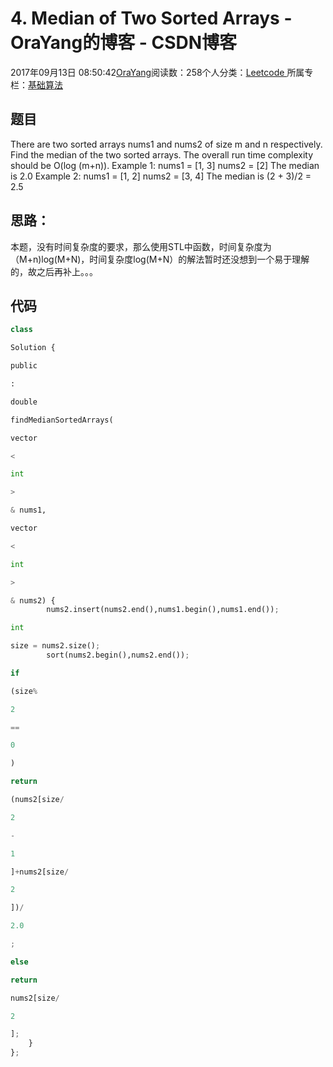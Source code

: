 
# 4. Median of Two Sorted Arrays - OraYang的博客 - CSDN博客

2017年09月13日 08:50:42[OraYang](https://me.csdn.net/u010665216)阅读数：258个人分类：[Leetcode																](https://blog.csdn.net/u010665216/article/category/7026962)
所属专栏：[基础算法](https://blog.csdn.net/column/details/16604.html)



## 题目
There are two sorted arrays nums1 and nums2 of size m and n respectively.
Find the median of the two sorted arrays. The overall run time complexity should be O(log (m+n)).
Example 1:
nums1 = [1, 3]
nums2 = [2]
The median is 2.0
Example 2:
nums1 = [1, 2]
nums2 = [3, 4]
The median is (2 + 3)/2 = 2.5
## 思路：
本题，没有时间复杂度的要求，那么使用STL中函数，时间复杂度为（M+n)log(M+N)，时间复杂度log(M+N）的解法暂时还没想到一个易于理解的，故之后再补上。。。
## 代码
```python
class
```
```python
Solution {
```
```python
public
```
```python
:
```
```python
double
```
```python
findMedianSortedArrays(
```
```python
vector
```
```python
<
```
```python
int
```
```python
>
```
```python
& nums1,
```
```python
vector
```
```python
<
```
```python
int
```
```python
>
```
```python
& nums2) {
        nums2.insert(nums2.end(),nums1.begin(),nums1.end());
```
```python
int
```
```python
size = nums2.size();
        sort(nums2.begin(),nums2.end());
```
```python
if
```
```python
(size%
```
```python
2
```
```python
==
```
```python
0
```
```python
)
```
```python
return
```
```python
(nums2[size/
```
```python
2
```
```python
-
```
```python
1
```
```python
]+nums2[size/
```
```python
2
```
```python
])/
```
```python
2.0
```
```python
;
```
```python
else
```
```python
return
```
```python
nums2[size/
```
```python
2
```
```python
];
    }
};
```

